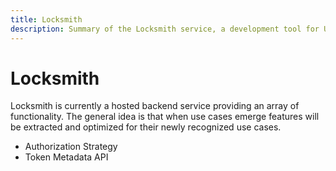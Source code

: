 ```yaml
---
title: Locksmith
description: Summary of the Locksmith service, a development tool for Unlock Protocol.
---
```


# Locksmith

Locksmith is currently a hosted backend service providing an array of functionality. The general idea is that when use cases emerge features will be extracted and optimized for their newly recognized use cases.

* Authorization Strategy
* Token Metadata API
